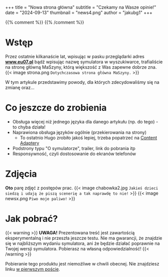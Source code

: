 +++
title = "Nowa strona główna"
subtitle = "Czekamy na Wasze opinie!"
date = "2024-09-13"
thumbnail = "news4.png"
author = "jakubg1"
+++



{{% comment %}} <!-- Enter page contents here --> {{% /comment %}}
# Wstęp
Przez ostatnie kilkanaście lat, wpisując w pasku przeglądarki adres **www.eu07.pl** bądź wpisując nazwę symulatora w wyszukiwarce, trafialiście na stronę główną MaSzyny, którą większość z Was zapewne dobrze zna.
{{< image strona.png `Dotychczasowa strona główna MaSzyny.` >}}

W tym artykule przedstawimy powody, dla których zdecydowaliśmy się na zmianę oraz...

# Co jeszcze do zrobienia
- Obsługa więcej niż jednego języka dla danego artykułu (np. do tego) - to chyba działa!
- Naprawiona obsługa języków ogólnie (przekierowania na strony)
  - To ostatnio Hugo zrobiło jakoś lepiej, trzeba popatrzeć na [Content Adaptery](https://gohugo.io/content-management/content-adapters/#multilingual-sites)
- Podstrony typu "O symulatorze", trailer, link do pobrania itp
- Responsywność, czyli dostosowanie do ekranów telefonów

# Zdjęcia
**Oto** parę zdjęć z postępów prac.
{{< image chabowka2.jpg `Jakieś dzieci siedzą i udają że piszą scenerię a tak naprawdę to nie!` >}}
{{< image newsx.png `Piwo moje paliwo!` >}}

# Jak pobrać?
{{< warning >}}
**UWAGA!**
Prezentowana treść jest zawartością eksperymentalną i nie przeszła jeszcze testu.
Nie ma gwarancji, że znajdzie się w najbliższym wydaniu symulatora, ani że będzie działać poprawnie na Twojej wersji symulatora.
Pobierasz na własną odpowiedzialność!
{{< /warning >}}

Pobieranie tego produktu jest niemożliwe w chwili obecnej. Nie znajdziesz linku [w pierwszym poście](https://eu07.pl/forum/index.php/topic,35612.msg570301.html#msg570301).
